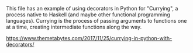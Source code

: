 This file has an example of using decorators in Python for "Currying", a process native to Haskell (and maybe other functional programming languages). Currying is the process of passing arguments to functions one at a time, creating intermediate functions along the way.

https://www.themetabytes.com/2017/11/25/currying-in-python-with-decorators/